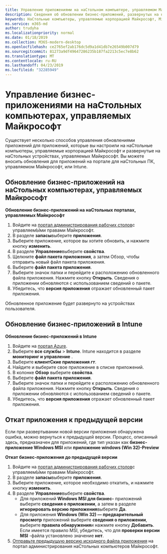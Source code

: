 ```yaml
---
title: Управление приложениями на наСтольном компьютере, управляемом Майкрософт
description: Сведения об обновлении бизнес-приложений, развернутых на наСтольных компьютерах, управляемых Майкрософт
keywords: НаСтольные компьютеры, управляемые корпорацией Майкрософт, Microsoft 365, служба, документация
ms.service: m365-md
author: trudyha
ms.localizationpriority: normal
ms.date: 01/18/2019
ms.collection: M365-modern-desktop
ms.openlocfilehash: ce2765ef2ab176dc5d9a1d41db7e26549b007d79
ms.sourcegitcommit: 81273a9df49647286235b187fa2213c5ec7e8b62
ms.translationtype: MT
ms.contentlocale: ru-RU
ms.lasthandoff: 04/23/2019
ms.locfileid: "32285949"
---
```

# <a name="manage-line-of-business-apps-in-microsoft-managed-desktop"></a>Управление бизнес-приложениями на наСтольных компьютерах, управляемых Майкрософт

<!--Application management -->

Существует несколько способов управления обновлениями приложений для приложений, которые вы настроили на наСтольные компьютеры, управляемые корпорацией Майкрософт и развернутые на наСтольных устройствах, управляемых Майкрософт. Вы можете вносить обновления для приложений на портале для наСтольных ПК, управляемом Майкрософт, или Intune. 

<span id="update-app-mmd" />

## <a name="update-line-of-business-apps-in-microsoft-managed-desktop"></a>Обновление бизнес-приложений на наСтольных компьютерах, управляемых Майкрософт

**Обновление бизнес-приложений на наСтольных порталах, управляемых Майкрософт**
1. Войдите на [портал администрирования рабочих столов](http://aka.ms/mmdportal)с управляемЫми правами Майкрософт.
2. В разделе **запасы**выберите **приложения**.  
3. Выберите приложение, которое вы хотите обновить, и нажмите кнопку **изменить**.
4. В разделе **Управление**выберите **свойства**. 
5. Щелкните **файл пакета приложения**, а затем Обзор, чтобы отправить новый файл пакета приложения.
6. Выберите **файл пакета приложения**.
7. Выберите значок папки и перейдите к расположению обновленного файла приложения. Нажмите кнопку **Открыть**. Сведения о приложении обновляются с использованием сведений о пакете.
8. Убедитесь, что **версия приложения** отражает обновленный пакет приложения. 

Обновленное приложение будет развернуто на устройствах пользователя.

<span id="update-app-intune" />

## <a name="update-line-of-business-apps-in-intune"></a>Обновление бизнес-приложений в Intune

**Обновление бизнес-приложений в Intune**
1. Войдите на [портал Azure](https://azure.portal.com).
2. Выберите **все службы** > **Intune**. Intune находится в разделе **мониторинг и управление** .
3. Выберите **клиентСкие приложения _гт_**.
4. Найдите и выберите свое приложение в списке приложений.
5. В колонке **Обзор** выберите **свойства**.
6. Выберите **файл пакета приложения**.
7. Выберите значок папки и перейдите к расположению обновленного файла приложения. Нажмите кнопку **Открыть**. Сведения о приложении обновляются с использованием сведений о пакете.
8. Убедитесь, что **версия приложения** отражает обновленный пакет приложения.

<span id="roll-back-app-mmd" />

## <a name="roll-back-an-app-to-a-previous-version"></a>Откат приложения к предыдущей версии

Если при развертывании новой версии приложения обнаружена ошибка, можно вернуться к предыдущей версии. Процесс, описанный здесь, предназначен для приложений, где тип указан как **бизнес-приложение Windows MSI** или **приложение windows (Win 32)-Preview**

**Откат бизнес-приложения до предыдущей версии**

1. Войдите на [портал администрирования рабочих столов](http://aka.ms/mmdportal)с управляемЫми правами Майкрософт.
2. В разделе **запасы**выберите **приложения**.  
3. Выберите приложение, которое необходимо откатить, и нажмите кнопку **изменить**.
4. В разделе **Управление**выберите **свойства**. 
    - Для приложений **Windows MSI для бизнес-** приложений выберите **сведения о приложении**, а затем в разделе **игнорировать версию приложения**выберите **Да**.
    - Для приложения **Windows (Win 32) — предварительный просмотр** приложений выберите **сведения о приложении**, выберите **правила обнаружения**и нажмите кнопку **Добавить**. 
    Если имеется правило MSI, убедитесь, что для **проверки версии MSI** -файла установлено значение **нет**.
5. [Отправьте предыдущую версию исходного файла приложения](../get-started/deploy-apps.md) на портал администрирования наСтольных компьютеров Майкрософт.  


